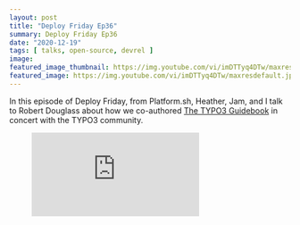 ```yaml
---
layout: post
title: "Deploy Friday Ep36"
summary: Deploy Friday Ep36
date: "2020-12-19"
tags: [ talks, open-source, devrel ]
image: 
featured_image_thumbnail: https://img.youtube.com/vi/imDTTyq4DTw/maxresdefault.jpg
featured_image: https://img.youtube.com/vi/imDTTyq4DTw/maxresdefault.jpg
---
```


In this episode of Deploy Friday, from Platform.sh, Heather, Jam, and I talk to Robert Douglass about how we co-authored [The TYPO3 Guidebook](https://www.amazon.com/TYPO3-Guidebook-Understand-Use-CMS/dp/1484265246) in concert with the TYPO3 community.

<!-- blank line -->
<figure class="video_container">
  <iframe src="https://www.youtube.com/embed/imDTTyq4DTw" frameborder="0" allowfullscreen="true"> </iframe>
</figure>
<!-- blank line -->
